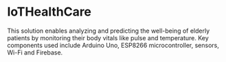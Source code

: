 # IoTHealthCare
This solution enables analyzing and predicting the well-being of elderly patients by monitoring their body vitals like pulse and temperature. Key components used include Arduino Uno, ESP8266 microcontroller, sensors, Wi-Fi and Firebase.
